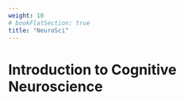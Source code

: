 ```yaml
---
weight: 10
# bookFlatSection: true
title: "NeuroSci"
---
```


# Introduction to Cognitive Neuroscience
